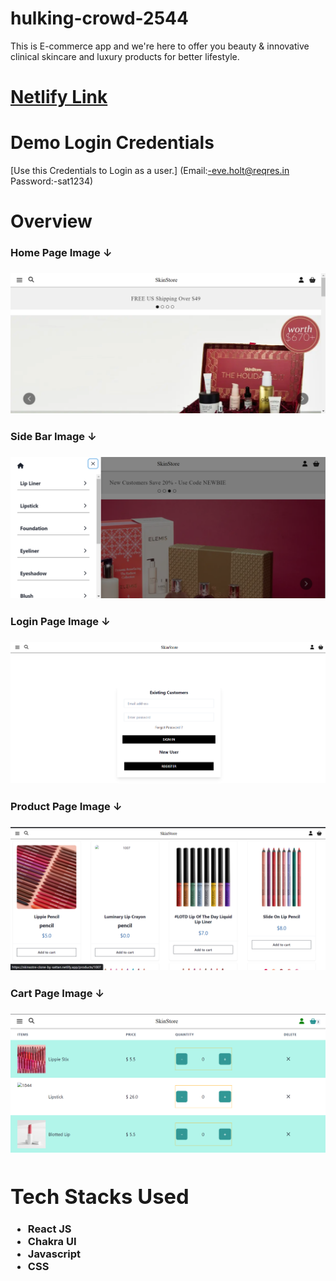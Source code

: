 # hulking-crowd-2544

This is E-commerce app and we're here to offer you beauty &amp; innovative clinical skincare and luxury products for better lifestyle.

# [Netlify Link](https://skinsotre-clone-by-sattan.netlify.app/)

# Demo Login Credentials
[Use this Credentials to Login as a user.]
 (Email:-eve.holt@reqres.in
 Password:-sat1234)

# Overview
<div>
<h3> Home Page Image ↓<h3/>
<img src="./Project_Images/Home_Page.png" alt="Home_Page2" >
<h3> Side Bar Image ↓ <h3/>
<img src="./Project_Images/Side_Bar.png" alt="Side_Bar" />
<h3> Login Page Image ↓ <h3/>
<img src="./Project_Images/Login_page.png" alt="Login_Page" />
<h3> Product Page Image ↓ <h3/>
<img src="./Project_Images/Product_Page.png" alt="Product_page" />
<h3> Cart Page Image ↓<h3/>
<img src="./Project_Images/Cart_Page1.png" alt="Cart_Page" />
<div/>


# Tech Stacks Used
- React JS
- Chakra UI
- Javascript
- CSS
